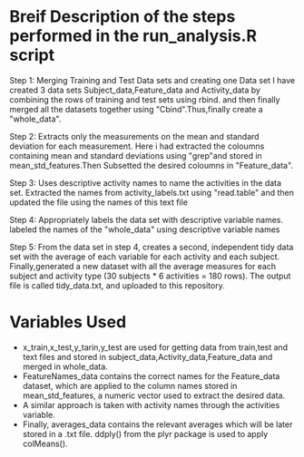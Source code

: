 # Breif Description of the steps performed in the run_analysis.R script

Step 1: Merging Training and Test Data sets and creating one Data set
I have created 3 data sets Subject_data,Feature_data and Activity_data by combining the rows of training and test sets using rbind.
and then finally merged all the datasets together using "Cbind".Thus,finally create a "whole_data".


Step 2: Extracts only the measurements on the mean and standard deviation for each measurement. 
Here i had extracted the coloumns containing mean and standard deviations using "grep"and stored in mean_std_features.Then Subsetted
the desired coloumns in "Feature_data".

Step 3: Uses descriptive activity names to name the activities in the data set.
Extracted the names from activity_labels.txt using "read.table" and then updated the file using the names of this text file

Step 4: Appropriately labels the data set with descriptive variable names.
labeled the names of the "whole_data" using descriptive variable names

Step 5: From the data set in step 4, creates a second, independent tidy data set with the average of each variable for each activity and each subject.
Finally,generated a new dataset with all the average measures for each subject and activity type (30 subjects * 6 activities = 180 rows). 
The output file is called tidy_data.txt, and uploaded to this repository.

# Variables Used
* x_train,x_test,y_tarin,y_test are used for getting data from train,test and text files and stored in subject_data,Activity_data,Feature_data and merged in whole_data.
* FeatureNames_data contains the correct names for the Feature_data dataset, which are applied to the column names stored in mean_std_features, a numeric vector used to extract the desired data.
* A similar approach is taken with activity names through the activities variable.
* Finally, averages_data contains the relevant averages which will be later stored in a .txt file. ddply() from the plyr package is used to apply colMeans().
